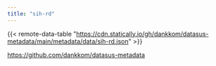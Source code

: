 ```yaml
---
title: "sih-rd"
---
```


{{< remote-data-table "https://cdn.statically.io/gh/dankkom/datasus-metadata/main/metadata/data/sih-rd.json" >}}

https://github.com/dankkom/datasus-metadata
